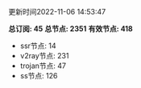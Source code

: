 更新时间2022-11-06 14:53:47

**总订阅: 45**
**总节点: 2351**
**有效节点: 418**
- ssr节点: 14
- v2ray节点: 231
- trojan节点: 47
- ss节点: 126
